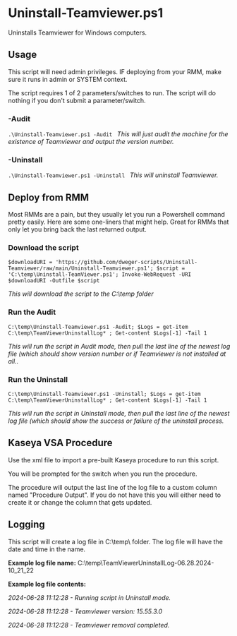 # Uninstall-Teamviewer.ps1
Uninstalls Teamviewer for Windows computers.

  ## Usage
This script will need admin privileges. IF deploying from your RMM, make sure it runs in admin or SYSTEM context.

The script requires 1 of 2 parameters/switches to run. The script will do nothing if you don't submit a parameter/switch.
  ### -Audit
`.\Uninstall-Teamviewer.ps1 -Audit `
  *This will just audit the machine for the existence of Teamviewer and output the version number.*
### -Uninstall
`.\Uninstall-Teamviewer.ps1 -Uninstall `
  *This will uninstall Teamviewer.*

## Deploy from RMM
Most RMMs are a pain, but they usually let you run a Powershell command pretty easily. Here are some one-liners that might help.
Great for RMMs that only let you bring back the last returned output.

### Download the script
`$downloadURI = 'https://github.com/dweger-scripts/Uninstall-Teamviewer/raw/main/Uninstall-Teamviewer.ps1'; $script = 'C:\temp\Uninstall-TeamViewer.ps1'; Invoke-WebRequest -URI $downloadURI -Outfile $script `

*This will download the script to the C:\temp folder*

### Run the Audit
`C:\temp\Uninstall-Teamviewer.ps1 -Audit; $Logs = get-item C:\temp\TeamViewerUninstallLog* ; Get-content $Logs[-1] -Tail 1`

*This will run the script in Audit mode, then pull the last line of the newest log file (which should show version number or if Teamviewer is not installed at all..*

### Run the Uninstall
`C:\temp\Uninstall-Teamviewer.ps1 -Uninstall; $Logs = get-item C:\temp\TeamViewerUninstallLog* ; Get-content $Logs[-1] -Tail 1`

*This will run the script in Uninstall mode, then pull the last line of the newest log file (which should show the success or failure of the uninstall process.*

## Kaseya VSA Procedure

Use the xml file to import a pre-built Kaseya procedure to run this script.

You will be prompted for the switch when you run the procedure.

The procedure will output the last line of the log file to a custom column named "Procedure Output". If you do not have this you will either need to create it or change the column that gets updated.

## Logging
This script will create a log file in C:\temp\ folder. The log file will have the date and time in the name.

**Example log file name:** C:\temp\TeamViewerUninstallLog-06.28.2024-10_21_22

**Example log file contents:**

*2024-06-28 11:12:28 - Running script in Uninstall mode.*

*2024-06-28 11:12:28 - Teamviewer version: 15.55.3.0*

*2024-06-28 11:12:28 - Teamviewer removal completed.*
